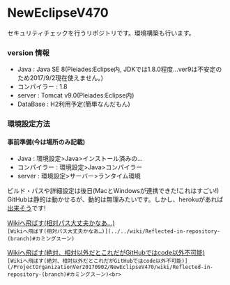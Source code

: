 # NewEclipseV470
セキュリティチェックを行うリポジトリです。環境構築も行います。

### version 情報
- Java : Java SE 8(Pleiades:Eclipse内, JDKでは1.8.0程度...ver9は不安定のため2017/9/2現在使えません。)
- コンパイラー : 1.8
- server : Tomcat v9.0(Pleiades:Eclipse内)
- DataBase : H2利用予定(簡単なんだもん)

### 環境設定方法
#### 事前準備(今は場所のみ記載)
- Java : 環境設定>Java>インストール済みの…
- コンパイラー : 環境設定>Java>コンパイラー
- server : 環境設定>サーバー>ランタイム環境

ビルド・パスや詳細設定は後日(MacとWindowsが連携できた!これはすごい!)<br>
GitHubは静的は動かせるが、動的は無理みたいです。しかし、herokuがあれば[出来そう](https://doublepractice.herokuapp.com)です!

[Wikiへ飛ばす(相対パス大丈夫かなあ…)](../../wiki/Reflected-in-repository-(branch)#カミングスーン)<br>
`[Wikiへ飛ばす(相対パス大丈夫かなあ…)](../../wiki/Reflected-in-repository-(branch)#カミングスーン)`

[Wikiへ飛ばす(絶対、相対以外だとこれだがGitHubではcode以外不可能)](/ProjectOrganizationVer20170902/NewEclipseV470/wiki/Reflected-in-repository-(branch)#カミングスーン)<br>
`[Wikiへ飛ばす(絶対、相対以外だとこれだがGitHubではcode以外不可能)](/ProjectOrganizationVer20170902/NewEclipseV470/wiki/Reflected-in-repository-(branch)#カミングスーン)<br>`



